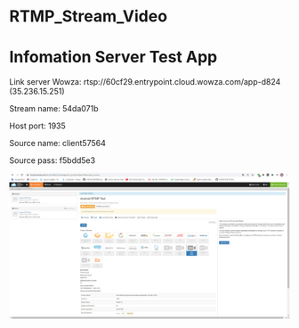 # RTMP_Stream_Video


# Infomation Server Test App
 
<p>Link server Wowza: 	rtsp://60cf29.entrypoint.cloud.wowza.com/app-d824 (35.236.15.251)</p>
<p>Stream name: 54da071b</p>
<p>Host port: 1935</p>
<p>Source name: client57564</p>
<p>Source pass: f5bdd5e3</p>

![Server](/images/Server_Livestream.jpg)
